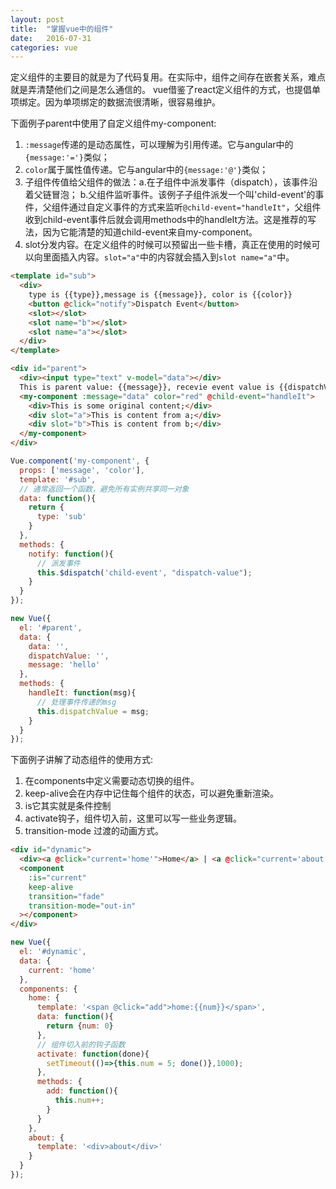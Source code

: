 ```yaml
---
layout: post
title:  "掌握vue中的组件"
date:   2016-07-31
categories: vue
---
```


定义组件的主要目的就是为了代码复用。在实际中，组件之间存在嵌套关系，难点就是弄清楚他们之间是怎么通信的。
vue借鉴了react定义组件的方式，也提倡单项绑定。因为单项绑定的数据流很清晰，很容易维护。

<!--more-->

下面例子parent中使用了自定义组件my-component:

1. `:message`传递的是动态属性，可以理解为引用传递。它与angular中的`{message:'='}`类似；
2. `color`属于属性值传递。它与angular中的`{message:'@'}`类似；
3. 子组件传值给父组件的做法：a.在子组件中派发事件（dispatch），该事件沿着父链冒泡； b.父组件监听事件。该例子子组件派发一个叫'child-event'的事件，父组件通过自定义事件的方式来监听`@child-event="handleIt"`，父组件收到child-event事件后就会调用methods中的handleIt方法。这是推荐的写法，因为它能清楚的知道child-event来自my-component。
4. slot分发内容。在定义组件的时候可以预留出一些卡槽，真正在使用的时候可以向里面插入内容。`slot="a"`中的内容就会插入到`slot name="a"`中。

```html
<template id="sub">
  <div>
    type is {{type}},message is {{message}}, color is {{color}}
    <button @click="notify">Dispatch Event</button>
    <slot></slot>
    <slot name="b"></slot>
    <slot name="a"></slot>
  </div>
</template>

<div id="parent">
  <div><input type="text" v-model="data"></div>
  This is parent value: {{message}}, recevie event value is {{dispatchValue}}
  <my-component :message="data" color="red" @child-event="handleIt">
    <div>This is some original content;</div>
    <div slot="a">This is content from a;</div>
    <div slot="b">This is content from b;</div>
  </my-component>
</div>
```

```javascript
Vue.component('my-component', {
  props: ['message', 'color'],
  template: '#sub',
  // 通常返回一个函数，避免所有实例共享同一对象
  data: function(){
    return {
      type: 'sub'
    }
  },
  methods: {
    notify: function(){
      // 派发事件
      this.$dispatch('child-event', "dispatch-value");
    }
  }
});

new Vue({
  el: '#parent',
  data: {
    data: '',
    dispatchValue: '',
    message: 'hello'
  },
  methods: {
    handleIt: function(msg){
      // 处理事件传递的msg
      this.dispatchValue = msg;
    }
  }
});
```

下面例子讲解了动态组件的使用方式:

1. 在components中定义需要动态切换的组件。
2. keep-alive会在内存中记住每个组件的状态，可以避免重新渲染。
3. is它其实就是条件控制
4. activate钩子，组件切入前，这里可以写一些业务逻辑。
5. transition-mode 过渡的动画方式。

```html
<div id="dynamic">
  <div><a @click="current='home'">Home</a> | <a @click="current='about'">About</a></div>
  <component 
    :is="current" 
    keep-alive
    transition="fade"
    transition-mode="out-in"
  ></component>
</div>
```

```javascript
new Vue({
  el: '#dynamic',
  data: {
    current: 'home'
  },
  components: {
    home: {
      template: '<span @click="add">home:{{num}}</span>',
      data: function(){
        return {num: 0}
      },
      // 组件切入前的钩子函数
      activate: function(done){
        setTimeout(()=>{this.num = 5; done()},1000);
      },
      methods: {
        add: function(){
          this.num++;
        }
      }
    },
    about: {
      template: '<div>about</div>'
    }
  }
});
```



